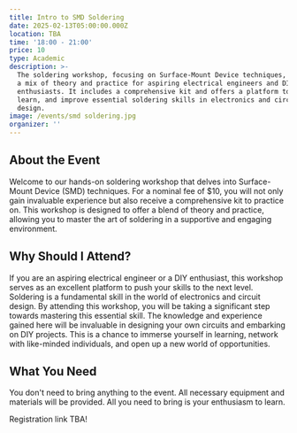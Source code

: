 ```yaml
---
title: Intro to SMD Soldering
date: 2025-02-13T05:00:00.000Z
location: TBA
time: '18:00 - 21:00'
price: 10
type: Academic
description: >-
  The soldering workshop, focusing on Surface-Mount Device techniques, provides
  a mix of theory and practice for aspiring electrical engineers and DIY
  enthusiasts. It includes a comprehensive kit and offers a platform to network,
  learn, and improve essential soldering skills in electronics and circuit
  design.
image: /events/smd soldering.jpg
organizer: ''
---
```


## About the Event

Welcome to our hands-on soldering workshop that delves into Surface-Mount Device (SMD) techniques. For a nominal fee of $10, you will not only gain invaluable experience but also receive a comprehensive kit to practice on. This workshop is designed to offer a blend of theory and practice, allowing you to master the art of soldering in a supportive and engaging environment.

## Why Should I Attend?

If you are an aspiring electrical engineer or a DIY enthusiast, this workshop serves as an excellent platform to push your skills to the next level. Soldering is a fundamental skill in the world of electronics and circuit design. By attending this workshop, you will be taking a significant step towards mastering this essential skill. The knowledge and experience gained here will be invaluable in designing your own circuits and embarking on DIY projects. This is a chance to immerse yourself in learning, network with like-minded individuals, and open up a new world of opportunities.

## What You Need

You don't need to bring anything to the event. All necessary equipment and materials will be provided. All you need to bring is your enthusiasm to learn.

Registration link TBA!
